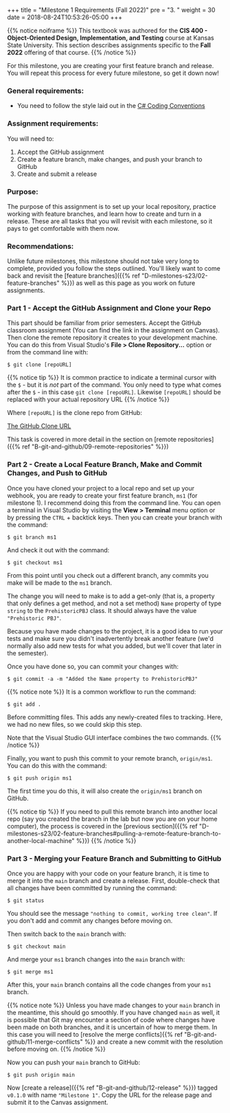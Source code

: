 +++
title = "Milestone 1 Requirements (Fall 2022)"
pre = "3. "
weight = 30
date = 2018-08-24T10:53:26-05:00
+++

{{% notice noiframe %}}
This textbook was authored for the **CIS 400 - Object-Oriented Design, Implementation, and Testing** course at Kansas State University.  This section describes assignments specific to the **Fall 2022** offering of that course. 
{{% /notice %}}

For this milestone, you are creating your first feature branch and release. You will repeat this process for every future milestone, so get it down now!

### General requirements:

* You need to follow the style laid out in the [C# Coding Conventions](https://docs.microsoft.com/en-us/dotnet/csharp/programming-guide/inside-a-program/coding-conventions)

### Assignment requirements:

You will need to:

1. Accept the GitHub assignment
2. Create a feature branch, make changes, and push your branch to GitHub
3. Create and submit a release

### Purpose:

The purpose of this assignment is to set up your local repository, practice working with feature branches, and learn how to create and turn in a release.  These are all tasks that you will revisit with each milestone, so it pays to get comfortable with them now.

### Recommendations:

Unlike future milestones, this milestone should not take very long to complete, provided you follow the steps outlined.  You'll likely want to come back and revisit the [feature branches]({{% ref "D-milestones-s23/02-feature-branches" %}}) as well as this page as you work on future assignments.

### Part 1 - Accept the GitHub Assignment and Clone your Repo

This part should be familiar from prior semesters.  Accept the GitHub classroom assignment (You can find the link in the assignment on Canvas).  Then clone the remote repository it creates to your development machine.  You can do this from Visual Studio's **File > Clone Repository...** option or from the command line with:

```
$ git clone [repoURL] 
```

{{% notice tip %}}
It is common practice to indicate a terminal cursor with the `$` - but it is _not_ part of the command.  You only need to type what comes after the `$` - in this case `git clone [repoURL]`.  Likewise `[repoURL]` should be replaced with your actual repository URL
{{% /notice %}}

Where `[repoURL]` is the clone repo from GitHub:

[The GitHub Clone URL](/images/b.3.1.png)

This task is covered in more detail in the section on [remote repositories]({{% ref "B-git-and-github/09-remote-repositories" %}})

### Part 2 - Create a Local Feature Branch, Make and Commit Changes, and Push to GitHub

Once you have cloned your project to a local repo and set up your webhook, you are ready to create your first feature branch, `ms1` (for milestone 1).  I recommend doing this from the command line.  You can open a terminal in Visual Studio by visiting the **View > Terminal** menu option or by pressing the `CTRL` + backtick keys.  Then you can create your branch with the command:

```
$ git branch ms1
```

And check it out with the command:

```
$ git checkout ms1
```

From this point until you check out a different branch, any commits you make will be made to the `ms1` branch.

The change you will need to make is to add a get-only (that is, a property that only defines a get method, and not a set method) `Name` property of type `string` to the `PrehistoricPBJ` class.  It should always have the value `"Prehistoric PBJ"`. 

Because you have made changes to the project, it is a good idea to run your tests and make sure you didn't inadvertently break another feature (we'd normally also add new tests for what you added, but we'll cover that later in the semester).

Once you have done so, you can commit your changes with:

```
$ git commit -a -m "Added the Name property to PrehistoricPBJ"
```

{{% notice note %}}
It is a common workflow to run the command:

```
$ git add . 
```

Before committing files.  This adds any newly-created files to tracking.  Here, we had no new files, so we could skip this step.  

Note that the Visual Studio GUI interface combines the two commands.
{{% /notice %}}

Finally, you want to push this commit to your remote branch, `origin/ms1`.  You can do this with the command:

```
$ git push origin ms1
```

The first time you do this, it will also create the `origin/ms1` branch on GitHub.

{{% notice tip %}}
If you need to pull this remote branch into another local repo (say you created the branch in the lab but now you are on your home computer), the process is covered in the [previous section]({{% ref "D-milestones-s23/02-feature-branches#pulling-a-remote-feature-branch-to-another-local-machine" %}})
{{% /notice %}}

### Part 3 - Merging your Feature Branch and Submitting to GitHub

Once you are happy with your code on your feature branch, it is time to merge it into the `main` branch and create a release.  First, double-check that all changes have been committed by running the command:

```
$ git status
```

You should see the message `"nothing to commit, working tree clean"`.  If you don't add and commit any changes before moving on.

Then switch back to the `main` branch with:

```
$ git checkout main
```

And merge your `ms1` branch changes into the `main` branch with:

```
$ git merge ms1
```

After this, your `main` branch contains all the code changes from your `ms1` branch.  

{{% notice note %}}
Unless you have made changes to your `main` branch in the meantime, this should go smoothly.  If you have changed `main` as well, it is possible that Git may encounter a section of code where changes have been made on both branches, and it is uncertain of how to merge them.  In this case you will need to [resolve the merge conflicts]{{% ref "B-git-and-github/11-merge-conflicts" %}} and create a new commit with the resolution before moving on.
{{% /notice %}}

Now you can push your `main` branch to GitHub:

```
$ git push origin main
```

Now [create a release]({{% ref "B-git-and-github/12-release" %}}) tagged `v0.1.0` with name `"Milestone 1"`.  Copy the URL for the release page and submit it to the Canvas assignment.
